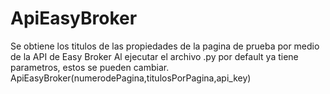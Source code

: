 # ApiEasyBroker
Se obtiene los titulos de las propiedades de la pagina de prueba por medio de la API de Easy Broker
Al ejecutar el archivo .py por default ya tiene parametros, estos se pueden cambiar.
ApiEasyBroker(numerodePagina,titulosPorPagina,api_key)

